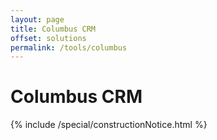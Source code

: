 ```yaml
---
layout: page
title: Columbus CRM
offset: solutions
permalink: /tools/columbus
---
```


# Columbus CRM

<div class="Space">{% include /special/constructionNotice.html %}</div>